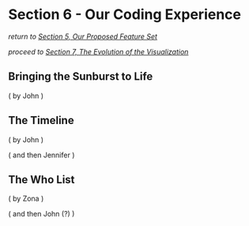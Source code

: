 # Section 6 - Our Coding Experience

*return to [Section 5, Our Proposed Feature Set](proposal.md)*

*proceed to [Section 7, The Evolution of the Visualization](evolution.md)*

## Bringing the Sunburst to Life

( by John )

## The Timeline

( by John )

( and then Jennifer )

## The Who List

( by Zona )

( and then John (?) )

